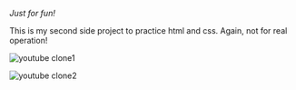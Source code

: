 *Just for fun!*

This is my second side project to practice html and css.
Again, not for real operation!

![youtube clone1](https://github.com/Kwak-MJ/Youtube_mobileSize_first/assets/112554342/ff6027de-b08b-4824-bc42-56caa922634c)

![youtube clone2](https://github.com/Kwak-MJ/Youtube_mobileSize_first/assets/112554342/db045d9d-ec1b-46c8-8359-c562b39ade13)
